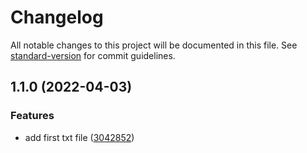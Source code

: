 # Changelog

All notable changes to this project will be documented in this file. See [standard-version](https://github.com/conventional-changelog/standard-version) for commit guidelines.

## 1.1.0 (2022-04-03)


### Features

* add first txt file ([3042852](https://github.com/Marek-maxs/test02/commit/30428526ba3de6a7d63c56920d067a9dfd82b7a4))
